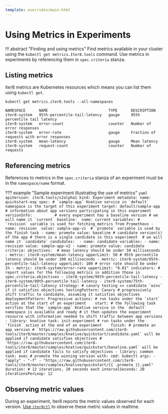 ```yaml
---
template: overrides/main.html
---
```


# Using Metrics in Experiments

!!! abstract "Finding and using metrics"
    Find metrics available in your cluster using the `kubectl get metrics.Iter8.tools` command. Use metrics in experiments by referencing them in `spec.criteria` stanza.

## Listing metrics
iter8 metrics are Kubernetes resources which means you can list them using `kubectl get`.

``` shell
kubectl get metrics.iter8.tools --all-namespaces
```
```shell
NAMESPACE      NAME                           TYPE      DESCRIPTION
iter8-system   95th-percentile-tail-latency   gauge     95th percentile tail latency
iter8-system   error-count                    counter   Number of error responses
iter8-system   error-rate                     gauge     Fraction of requests with error responses
iter8-system   mean-latency                   gauge     Mean latency
iter8-system   request-count                  counter   Number of requests
```

## Referencing metrics

References to metrics in the `spec.criteria` stanza of an experiment must be in the `namespace/name` format.

??? example "Sample experiment illustrating the use of metrics"
    ```yaml
    apiVersion: iter8.tools/v2alpha1
    kind: Experiment
    metadata:
      name: quickstart-exp
    spec:
      # `sample-app` Knative service in `default` namespace is the target of this experiment
      target: default/sample-app
      # information about app versions participating in this experiment
      versionInfo:         
        # every experiment has a baseline version
        # we will name it `current`
        baseline: 
          name: current
          variables:
          # `revision` variable is used for fetching metrics from Prometheus
          - name: revision 
            value: sample-app-v1 
          # `promote` variable is used by the finish task
          - name: promote
            value: baseline
        # candidate version(s) of the app
        # there is a single candidate in this experiment 
        # we will name it `candidate`
        candidates: 
        - name: candidate
          variables:
          - name: revision
            value: sample-app-v2
          - name: promote
            value: candidate 
      criteria:
        objectives: 
        # mean latency should be under 50 milliseconds
        - metric: iter8-system/mean-latency
          upperLimit: 50
        # 95th percentile latency should be under 100 milliseconds
        - metric: iter8-system/95th-percentile-tail-latency
          upperLimit: 100
        # error rate should be under 1%
        - metric: iter8-system/error-rate
          upperLimit: "0.01"
      indicators:
      # report values for the following metrics in addition those in spec.criteria.objectives
      - iter8-system/99th-percentile-tail-latency
      - iter8-system/90th-percentile-tail-latency
      - iter8-system/75th-percentile-tail-latency
      strategy:
        # canary testing => candidate `wins` if it satisfies objectives
        testingPattern: Canary
        # progressively shift traffic to candidate, assuming it satisfies objectives
        deploymentPattern: Progressive
        actions:
          # run tasks under the `start` action at the start of an experiment   
          start:
          # the following task verifies that the `sample-app` Knative service in the `default` namespace is available and ready
          # it then updates the experiment resource with information needed to shift traffic between app versions
          - library: knative
            task: init-experiment
          # run tasks under the `finish` action at the end of an experiment   
          finish:
          # promote an app version
          # `https://raw.githubusercontent.com/iter8-tools/iter8/master/samples/knative/quickstart/candidate.yaml` will be applied if candidate satisfies objectives
          # `https://raw.githubusercontent.com/iter8-tools/iter8/master/samples/knative/quickstart/baseline.yaml` will be applied if candidate fails to satisfy objectives
          - library: common
            task: exec # promote the winning version
            with:
              cmd: kubectl
              args:
              - "apply"
              - "-f"
              - "https://raw.githubusercontent.com/iter8-tools/iter8/master/samples/knative/quickstart/{{ .promote }}.yaml"
      duration: # 12 iterations, 20 seconds each
        intervalSeconds: 20
        iterationsPerLoop: 12
    ```

## Observing metric values

During an experiment, Iter8 reports the metric values observed for each version. [Use `iter8ctl`](http://localhost:8000/concepts/observability/) to observe these metric values in realtime.